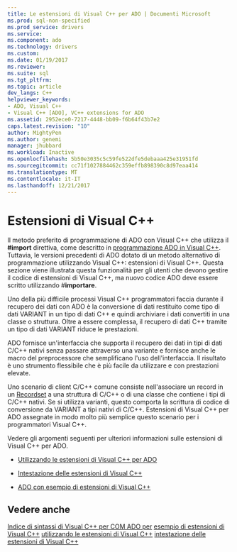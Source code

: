 ```yaml
---
title: Le estensioni di Visual C++ per ADO | Documenti Microsoft
ms.prod: sql-non-specified
ms.prod_service: drivers
ms.service: 
ms.component: ado
ms.technology: drivers
ms.custom: 
ms.date: 01/19/2017
ms.reviewer: 
ms.suite: sql
ms.tgt_pltfrm: 
ms.topic: article
dev_langs: C++
helpviewer_keywords:
- ADO, Visual C++
- Visual C++ [ADO], VC++ extensions for ADO
ms.assetid: 2952ece0-7217-4448-bb09-f6b64f43b7e2
caps.latest.revision: "10"
author: MightyPen
ms.author: genemi
manager: jhubbard
ms.workload: Inactive
ms.openlocfilehash: 5b50e3035c5c59fe522dfe5debaaa425e31951fd
ms.sourcegitcommit: cc71f1027884462c359effb898390c8d97eaa414
ms.translationtype: MT
ms.contentlocale: it-IT
ms.lasthandoff: 12/21/2017
---
```

# <a name="visual-c-extensions"></a>Estensioni di Visual C++
Il metodo preferito di programmazione di ADO con Visual C++ che utilizza il **#import** direttiva, come descritto in [programmazione ADO in Visual C++](../../../ado/guide/appendixes/visual-c-ado-programming.md). Tuttavia, le versioni precedenti di ADO dotato di un metodo alternativo di programmazione utilizzando Visual C++: estensioni di Visual C++. Questa sezione viene illustrata questa funzionalità per gli utenti che devono gestire il codice di estensioni di Visual C++, ma nuovo codice ADO deve essere scritto utilizzando #**importare**.

 Uno della più difficile processi Visual C++ programmatori faccia durante il recupero dei dati con ADO è la conversione di dati restituito come tipo di dati VARIANT in un tipo di dati C++ e quindi archiviare i dati convertiti in una classe o struttura. Oltre a essere complessa, il recupero di dati C++ tramite un tipo di dati VARIANT riduce le prestazioni.

 ADO fornisce un'interfaccia che supporta il recupero dei dati in tipi di dati C/C++ nativi senza passare attraverso una variante e fornisce anche le macro del preprocessore che semplificano l'uso dell'interfaccia. Il risultato è uno strumento flessibile che è più facile da utilizzare e con prestazioni elevate.

 Uno scenario di client C/C++ comune consiste nell'associare un record in un [Recordset](../../../ado/reference/ado-api/recordset-object-ado.md) a una struttura di C/C++ o di una classe che contiene i tipi di C/C++ nativi. Se si utilizza varianti, questo comporta la scrittura di codice di conversione da VARIANT a tipi nativi di C/C++. Estensioni di Visual C++ per ADO assegnate in modo molto più semplice questo scenario per i programmatori Visual C++.

 Vedere gli argomenti seguenti per ulteriori informazioni sulle estensioni di Visual C++ per ADO.

-   [Utilizzando le estensioni di Visual C++ per ADO](../../../ado/guide/appendixes/using-visual-c-extensions.md)

-   [Intestazione delle estensioni di Visual C++](../../../ado/guide/appendixes/visual-c-extensions-header.md)

-   [ADO con esempio di estensioni di Visual C++](../../../ado/guide/appendixes/visual-c-extensions-example.md)

## <a name="see-also"></a>Vedere anche
 [Indice di sintassi di Visual C++ per COM ADO per](../../../ado/reference/ado-api/ado-for-visual-c-syntax-index-for-com.md) [esempio di estensioni di Visual C++](../../../ado/guide/appendixes/visual-c-extensions-example.md) [utilizzando le estensioni di Visual C++](../../../ado/guide/appendixes/using-visual-c-extensions.md) [intestazione delle estensioni di Visual C++](../../../ado/guide/appendixes/visual-c-extensions-header.md)
